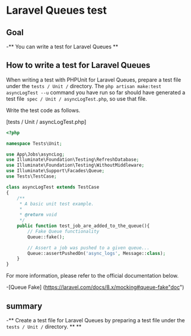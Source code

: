 # Laravel Queues test

## Goal
-** You can write a test for Laravel Queues **

## How to write a test for Laravel Queues
When writing a test with PHPUnit for Laravel Queues, prepare a test file under the `tests / Unit /` directory.
The `php artisan make:test asyncLogTest --u` command you have run so far should have generated a test file` spec / Unit / asyncLogTest.php`, so use that file.

Write the test code as follows.

[tests / Unit / asyncLogTest.php]

```php
<?php

namespace Tests\Unit;

use App\Jobs\asyncLog;
use Illuminate\Foundation\Testing\RefreshDatabase;
use Illuminate\Foundation\Testing\WithoutMiddleware;
use Illuminate\Support\Facades\Queue;
use Tests\TestCase;

class asyncLogTest extends TestCase
{
    /**
     * A basic unit test example.
     *
     * @return void
     */
    public function test_job_are_added_to_the_queue(){
        // Fake Queue functionality
        Queue::fake();

        // Assert a job was pushed to a given queue...
        Queue::assertPushedOn('async_logs', Message::class);
    }
}

```
For more information, please refer to the official documentation below.

-[Queue Fake] (https://laravel.com/docs/8.x/mocking#queue-fake"doc")

## summary
-** Create a test file for Laravel Queues by preparing a test file under the `tests / Unit /` directory. ** **